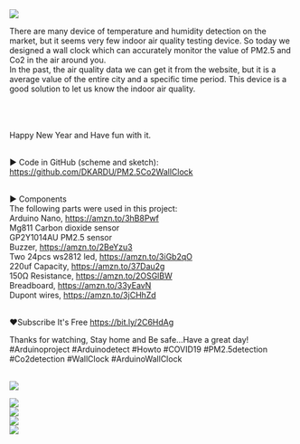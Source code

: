 <a href="https://youtu.be/pt09QgUD5jE">
<img src="http://dkardu.oss-cn-hongkong.aliyuncs.com/PM2.5CO2/PM2.5%20CO2%E6%97%B6%E9%92%9Fytb.jpg" /> 
</a></br>

There are many device of temperature and humidity detection on the market, but it seems very few indoor air quality testing device. So today we designed a wall clock which can accurately monitor the value of PM2.5 and Co2 in the air around you. </br>
In the past, the air quality data we can get it from the website, but it is a average value of the entire city and a specific time period. This device is a good solution to let us know the indoor air quality.</br></br></br></br>

Happy New Year and Have fun with it.</br></br>

► Code in GitHub (scheme and sketch): https://github.com/DKARDU/PM2.5Co2WallClock</br></br>

► Components</br>
The following parts were used in this project:</br>
Arduino Nano, https://amzn.to/3hB8Pwf</br>
Mg811 Carbon dioxide sensor</br>
GP2Y1014AU PM2.5 sensor</br>
Buzzer, https://amzn.to/2BeYzu3</br>
Two 24pcs ws2812 led, https://amzn.to/3iGb2qO</br>
220uf Capacity, https://amzn.to/37Dau2g</br>
150Ω Resistance, https://amzn.to/2OSGlBW</br>
Breadboard, https://amzn.to/33yEavN</br>
Dupont wires, https://amzn.to/3jCHhZd</br></br>


❤Subscribe It's Free https://bit.ly/2C6HdAg </br>

Thanks for watching, Stay home and Be safe...Have a great day!</br>
#Arduinoproject #Arduinodetect #Howto #COVID19 #PM2.5detection  #Co2detection #WallClock #ArduinoWallClock</br></br>


<img src="http://dkardu.oss-cn-hongkong.aliyuncs.com/PM2.5CO2/circuit%20diagram.jpg" /></br>

<img src="http://dkardu.oss-cn-hongkong.aliyuncs.com/PM2.5CO2/PM2.5CO2%20(1).jpg" /></br>
<img src="http://dkardu.oss-cn-hongkong.aliyuncs.com/PM2.5CO2/PM2.5CO2%20(2).jpg" /></br>
<img src="http://dkardu.oss-cn-hongkong.aliyuncs.com/PM2.5CO2/PM2.5CO2%20(3).jpg" /></br>
<img src="http://dkardu.oss-cn-hongkong.aliyuncs.com/PM2.5CO2/PM2.5CO2%20(4).jpg" /></br>

